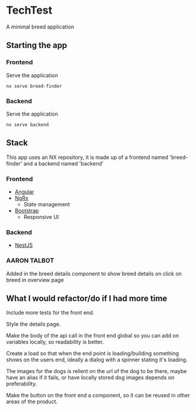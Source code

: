 # TechTest

A minimal breed application

## Starting the app

### Frontend

Serve the application

```
nx serve breed-finder
```

### Backend

Serve the application

```
nx serve backend
```

## Stack

This app uses an NX repository, it is made up of a frontend named 'breed-finder' and a backend named 'backend'

### Frontend

- [Angular](https://angular.io/)
- [NgRx](https://ngrx.io/)
  - State management
- [Bootstrap](https://getbootstrap.com/)
  - Responsive UI

### Backend

- [NestJS](https://nestjs.com/)

### AARON TALBOT

Added in the breed details component to show breed details on click on breed in overview page

## What I would refactor/do if I had more time

Include more tests for the front end.

Style the details page.

Make the body of the api call in the front end global so you can add on variables locally, so readability is better.

Create a load so that when the end point is loading/building something shows on the users end, ideally a dialog with a spinner stating it's loading.

The images for the dogs is relient on the url of the dog to be there, maybe have an alias if it fails, or have locally stored dog images depends on preferability.

Make the button on the front end a component, so it can be reused in other areas of the product.
